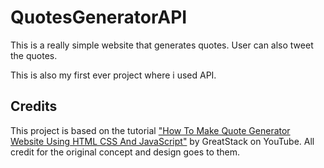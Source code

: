 # QuotesGeneratorAPI

This is a really simple website that generates quotes. User can also tweet the quotes.

This is also my first ever project where i used API.

## Credits

This project is based on the tutorial ["How To Make Quote Generator Website Using HTML CSS And JavaScript"](https://youtu.be/FiUVwPYYT5A?si=TTSAHcOByq6TjRqy) by GreatStack on YouTube. All credit for the original concept and design goes to them.

